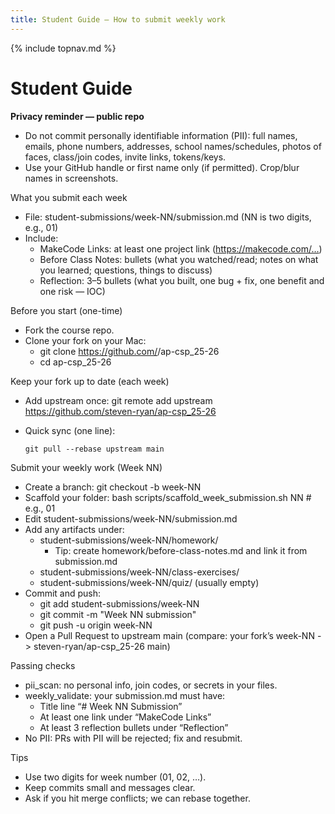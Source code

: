 ```yaml
---
title: Student Guide — How to submit weekly work
---
```

{% include topnav.md %}

# Student Guide

**Privacy reminder — public repo**
- Do not commit personally identifiable information (PII): full names, emails, phone numbers, addresses, school names/schedules, photos of faces, class/join codes, invite links, tokens/keys.
- Use your GitHub handle or first name only (if permitted). Crop/blur names in screenshots.

What you submit each week
- File: student-submissions/week-NN/submission.md (NN is two digits, e.g., 01)
- Include:
  - MakeCode Links: at least one project link (https://makecode.com/…)
  - Before Class Notes: bullets (what you watched/read; notes on what you learned;  questions, things to discuss)
  - Reflection: 3–5 bullets (what you built, one bug + fix, one benefit and one risk — IOC)

Before you start (one-time)
- Fork the course repo.
- Clone your fork on your Mac:
  - git clone https://github.com/<your-username>/ap-csp_25-26
  - cd ap-csp_25-26

Keep your fork up to date (each week)
- Add upstream once: git remote add upstream https://github.com/steven-ryan/ap-csp_25-26
- Quick sync (one line):

    ```text
    git pull --rebase upstream main
    ```


Submit your weekly work (Week NN)
- Create a branch: git checkout -b week-NN
- Scaffold your folder: bash scripts/scaffold_week_submission.sh NN    # e.g., 01
- Edit student-submissions/week-NN/submission.md
- Add any artifacts under:
  - student-submissions/week-NN/homework/
    - Tip: create homework/before-class-notes.md and link it from submission.md
  - student-submissions/week-NN/class-exercises/
  - student-submissions/week-NN/quiz/ (usually empty)
- Commit and push:
  - git add student-submissions/week-NN
  - git commit -m "Week NN submission"
  - git push -u origin week-NN
- Open a Pull Request to upstream main (compare: your fork’s week-NN -> steven-ryan/ap-csp_25-26 main)

Passing checks
- pii_scan: no personal info, join codes, or secrets in your files.
- weekly_validate: your submission.md must have:
  - Title line “# Week NN Submission”
  - At least one link under “MakeCode Links”
  - At least 3 reflection bullets under “Reflection”
- No PII: PRs with PII will be rejected; fix and resubmit.

Tips
- Use two digits for week number (01, 02, …).
- Keep commits small and messages clear.
- Ask if you hit merge conflicts; we can rebase together.
